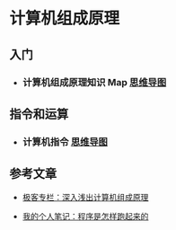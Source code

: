 # 计算机组成原理

## 入门

- ### 计算机组成原理知识 Map [思维导图](/Notes/Basic/计算机组成原理知识Map.md)

## 指令和运算

- ### 计算机指令 [思维导图](/Notes/Basic/计算机指令.md)

## 参考文章

- [极客专栏：深入浅出计算机组成原理](https://time.geekbang.org/column/intro/170)

- [我的个人笔记：程序是怎样跑起来的](/MindMap/Basic/计算机是怎样跑起来的.png)
